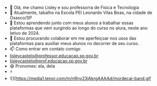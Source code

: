 - 👋 Olá, me chamo Lisley e sou professorra de Física e Tecnologia
- 👀 Atualmente, tabalho na Escola PEI Leonardo Vilas Boas, na cidade de Osasco/SP
- 🌱 Estou aprendendo junto com meus alunos a trabalhar essas plataformas que vem surgindo ao longo do curso no alura, neste ano letivo de 2024.
- 💞️ Estou procurando colaborar em me aperfeiçoar nos usos das plataformas para auxiliar meus alunos no decorrer de seu curso.
- 📫 Como entrar em contato comigo
- lisleycastelo@professor.educacao.sp.gov.br
- lisleycastelo@prof.educacao.sp.gov.br  
- 😄 Pronomes: ela, dela
- ⚡
- ![](https://media1.tenor.com/m/nRny23jAkrgAAAAd/mordecai-band.gif


<!---
ProfLiss/ProfLiss is a ✨ special ✨ repository because its `README.md` (this file) appears on your GitHub profile.
You can click the Preview link to take a look at your changes.
--->
